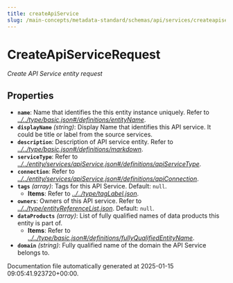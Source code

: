 ```yaml
---
title: createApiService
slug: /main-concepts/metadata-standard/schemas/api/services/createapiservice
---
```


# CreateApiServiceRequest

*Create API Service entity request*

## Properties

- **`name`**: Name that identifies the this entity instance uniquely. Refer to *[../../type/basic.json#/definitions/entityName](#/../type/basic.json#/definitions/entityName)*.
- **`displayName`** *(string)*: Display Name that identifies this API service. It could be title or label from the source services.
- **`description`**: Description of API service entity. Refer to *[../../type/basic.json#/definitions/markdown](#/../type/basic.json#/definitions/markdown)*.
- **`serviceType`**: Refer to *[../../entity/services/apiService.json#/definitions/apiServiceType](#/../entity/services/apiService.json#/definitions/apiServiceType)*.
- **`connection`**: Refer to *[../../entity/services/apiService.json#/definitions/apiConnection](#/../entity/services/apiService.json#/definitions/apiConnection)*.
- **`tags`** *(array)*: Tags for this API Service. Default: `null`.
  - **Items**: Refer to *[../../type/tagLabel.json](#/../type/tagLabel.json)*.
- **`owners`**: Owners of this API service. Refer to *[../../type/entityReferenceList.json](#/../type/entityReferenceList.json)*. Default: `null`.
- **`dataProducts`** *(array)*: List of fully qualified names of data products this entity is part of.
  - **Items**: Refer to *[../../type/basic.json#/definitions/fullyQualifiedEntityName](#/../type/basic.json#/definitions/fullyQualifiedEntityName)*.
- **`domain`** *(string)*: Fully qualified name of the domain the API Service belongs to.


Documentation file automatically generated at 2025-01-15 09:05:41.923720+00:00.
